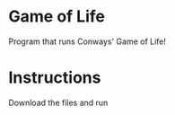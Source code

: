 # Game of Life
Program that runs Conways' Game of Life!

# Instructions
Download the files and run 
